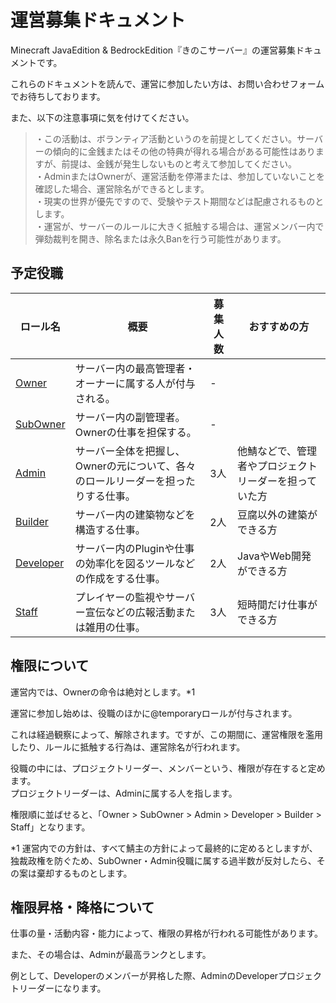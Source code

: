 # 運営募集ドキュメント
Minecraft JavaEdition & BedrockEdition『きのこサーバー』の運営募集ドキュメントです。

これらのドキュメントを読んで、運営に参加したい方は、お問い合わせフォームでお待ちしております。

また、以下の注意事項に気を付けてください。

> ・この活動は、ボランティア活動というのを前提としてください。サーバーの傾向的に金銭またはその他の特典が得れる場合がある可能性はありますが、前提は、金銭が発生しないものと考えて参加してください。<br>
> ・AdminまたはOwnerが、運営活動を停滞または、参加していないことを確認した場合、運営除名ができるとします。<br>
> ・現実の世界が優先ですので、受験やテスト期間などは配慮されるものとします。<br>
> ・運営が、サーバーのルールに大きく抵触する場合は、運営メンバー内で弾劾裁判を開き、除名または永久Banを行う可能性があります。


## 予定役職
| ロール名 | 概要 | 募集人数 | おすすめの方 |
| --- | --- | --- | --- |
| [Owner](role/admin.md) | サーバー内の最高管理者・オーナーに属する人が付与される。 | - |
| [SubOwner](role/subowner.md) | サーバー内の副管理者。Ownerの仕事を担保する。 | - |
| [Admin](role/admin.md) | サーバー全体を把握し、Ownerの元について、各々のロールリーダーを担ったりする仕事。 | 3人 | 他鯖などで、管理者やプロジェクトリーダーを担っていた方 |
| [Builder](role/builder.md) | サーバー内の建築物などを構造する仕事。 | 2人 | 豆腐以外の建築ができる方 |
| [Developer](role/dev.md) | サーバー内のPluginや仕事の効率化を図るツールなどの作成をする仕事。 | 2人 | JavaやWeb開発ができる方 |
| [Staff](role/staff.md) | プレイヤーの監視やサーバー宣伝などの広報活動または雑用の仕事。 | 3人 | 短時間だけ仕事ができる方 |

## 権限について
運営内では、Ownerの命令は絶対とします。*1

運営に参加し始めは、役職のほかに@temporaryロールが付与されます。

これは経過観察によって、解除されます。ですが、この期間に、運営権限を濫用したり、ルールに抵触する行為は、運営除名が行われます。

役職の中には、プロジェクトリーダー、メンバーという、権限が存在すると定めます。<br>
プロジェクトリーダーは、Adminに属する人を指します。

権限順に並ばせると、「Owner > SubOwner > Admin > Developer > Builder > Staff」となります。

*1 運営内での方針は、すべて鯖主の方針によって最終的に定めるとしますが、独裁政権を防ぐため、SubOwner・Admin役職に属する過半数が反対したら、その案は棄却するものとします。

## 権限昇格・降格について
仕事の量・活動内容・能力によって、権限の昇格が行われる可能性があります。

また、その場合は、Adminが最高ランクとします。

例として、Developerのメンバーが昇格した際、AdminのDeveloperプロジェクトリーダーになります。

